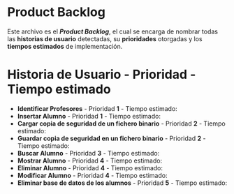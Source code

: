 # Product Backlog
Este archivo es el ***Product Backlog***, el cual se encarga de nombrar todas las **historias
de usuario** detectadas, su **prioridades** otorgadas y los **tiempos estimados** de implementación.
# Historia de Usuario - Prioridad - Tiempo estimado
* **Identificar Profesores** - Prioridad **1** - Tiempo estimado:
* **Insertar Alumno** - Prioridad **1** - Tiempo estimado:
* **Cargar copia de seguridad de un fichero binario** - Prioridad **2** - Tiempo estimado:
* **Guardar copia de seguridad en un fichero binario** - Prioridad **2** - Tiempo estimado:
* **Buscar Alumno** - Prioridad **3** - Tiempo estimado:
* **Mostrar Alumno** - Prioridad **4** - Tiempo estimado:
* **Eliminar Alumno** - Prioridad **4** - Tiempo estimado:
* **Modificar Alumno** - Prioridad **4** - Tiempo estimado:
* **Eliminar base de datos de los alumnos** - Prioridad **5** - Tiempo estimado:

